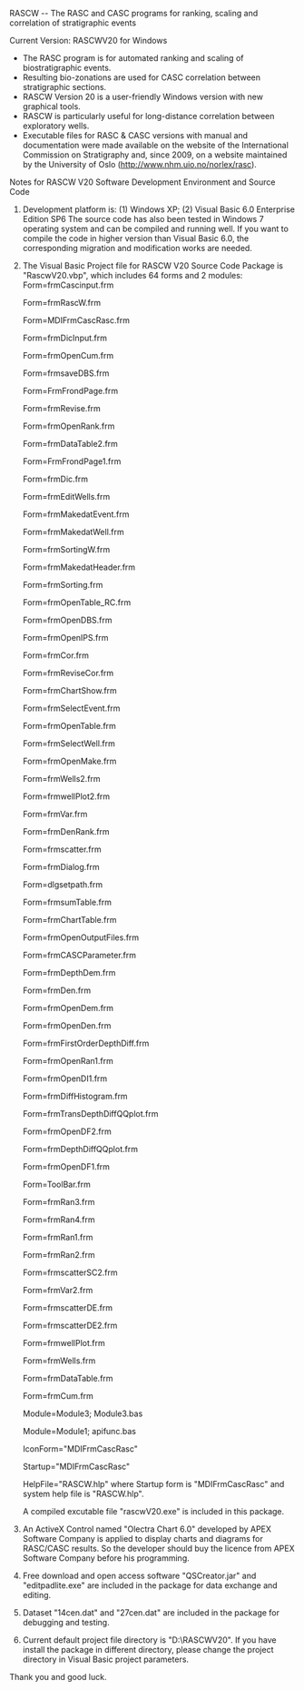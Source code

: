 RASCW -- The RASC and CASC programs for ranking, scaling and correlation of stratigraphic events

Current Version: RASCWV20 for Windows

* The RASC program is for automated ranking and scaling of biostratigraphic events.
* Resulting bio-zonations are used for CASC correlation between stratigraphic sections.
* RASCW Version 20 is a user-friendly Windows version with new graphical tools. 
* RASCW is particularly useful for long-distance correlation between exploratory wells. 
* Executable files for RASC & CASC versions with manual and documentation were made available on the website of the International Commission on Stratigraphy and, since 2009, on a website maintained by the University of Oslo (http://www.nhm.uio.no/norlex/rasc).

Notes for RASCW V20 Software Development Environment and Source Code

1. Development platform is: (1) Windows XP; (2) Visual Basic 6.0 Enterprise Edition SP6 The source code has also been tested in Windows 7 operating system and can be compiled and running well. If you want to compile the code in higher version than Visual Basic 6.0, the corresponding migration and modification works are needed.

2. The Visual Basic Project file for RASCW V20 Source Code Package is "RascwV20.vbp", which includes 64 forms and 2 modules: Form=frmCascinput.frm

    Form=frmRascW.frm

    Form=MDIFrmCascRasc.frm

    Form=frmDicInput.frm

    Form=frmOpenCum.frm

    Form=frmsaveDBS.frm

    Form=FrmFrondPage.frm

    Form=frmRevise.frm

    Form=frmOpenRank.frm

    Form=frmDataTable2.frm

    Form=FrmFrondPage1.frm

    Form=frmDic.frm

    Form=frmEditWells.frm

    Form=frmMakedatEvent.frm

    Form=frmMakedatWell.frm

    Form=frmSortingW.frm

    Form=frmMakedatHeader.frm

    Form=frmSorting.frm

    Form=frmOpenTable_RC.frm

    Form=frmOpenDBS.frm

    Form=frmOpenIPS.frm

    Form=frmCor.frm

    Form=frmReviseCor.frm

    Form=frmChartShow.frm

    Form=frmSelectEvent.frm

    Form=frmOpenTable.frm

    Form=frmSelectWell.frm

    Form=frmOpenMake.frm

    Form=frmWells2.frm

    Form=frmwellPlot2.frm

    Form=frmVar.frm

    Form=frmDenRank.frm

    Form=frmscatter.frm

    Form=frmDialog.frm

    Form=dlgsetpath.frm

    Form=frmsumTable.frm

    Form=frmChartTable.frm

    Form=frmOpenOutputFiles.frm

    Form=frmCASCParameter.frm

    Form=frmDepthDem.frm

    Form=frmDen.frm

    Form=frmOpenDem.frm

    Form=frmOpenDen.frm

    Form=frmFirstOrderDepthDiff.frm

    Form=frmOpenRan1.frm

    Form=frmOpenDI1.frm

    Form=frmDiffHistogram.frm

    Form=frmTransDepthDiffQQplot.frm

    Form=frmOpenDF2.frm

    Form=frmDepthDiffQQplot.frm

    Form=frmOpenDF1.frm

    Form=ToolBar.frm

    Form=frmRan3.frm

    Form=frmRan4.frm

    Form=frmRan1.frm

    Form=frmRan2.frm

    Form=frmscatterSC2.frm

    Form=frmVar2.frm

    Form=frmscatterDE.frm

    Form=frmscatterDE2.frm

    Form=frmwellPlot.frm

    Form=frmWells.frm

    Form=frmDataTable.frm

    Form=frmCum.frm

    Module=Module3; Module3.bas

    Module=Module1; apifunc.bas

    IconForm="MDIFrmCascRasc"

    Startup="MDIFrmCascRasc"

    HelpFile="RASCW.hlp"
    where Startup form is "MDIFrmCascRasc" and system help file is "RASCW.hlp".

    A compiled excutable file "rascwV20.exe" is included in this package.

3. An ActiveX Control named "Olectra Chart 6.0" developed by APEX Software Company is applied to display charts and diagrams for RASC/CASC results. So the developer should buy the licence from APEX Software Company before his programming.

4. Free download and open access software "QSCreator.jar" and "editpadlite.exe" are included in the package for data exchange and editing.

5. Dataset "14cen.dat" and "27cen.dat" are included in the package for debugging and testing.

6. Current default project file directory is "D:\RASCWV20". If you have install the package in different directory, please change the project directory in Visual Basic project parameters.

Thank you and good luck.
